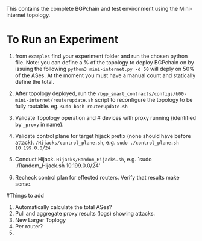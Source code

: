 This contains the complete BGPchain and test environment using the Mini-internet topology.

# To Run an Experiment
1. from `examples` find your experiment folder and run the chosen python file. Note: you can define a % of the topology to deploy BGPchain on by issuing the following `python3 mini-internet.py -d 50` will deply on 50% of the ASes. At the moment you must have a manual count and statically define the total.

2. After topology deployed, run the `/bgp_smart_contracts/configs/b00-mini-internet/routerupdate.sh` script to reconfigure the topology to be fully routable. eg. `sudo bash routerupdate.sh`

3. Validate Topology operation and # devices with proxy running (identified by `_proxy` in name).

4. Validate control plane for target hijack prefix (none should have before attack). `/Hijacks/control_plane.sh`, e.g. `sudo ./control_plane.sh 10.199.0.0/24`

5. Conduct Hijack. `Hijacks/Random_Hijacks.sh`, e.g. `sudo ./Random_Hijack.sh 10.199.0.0/24'

6. Recheck control plan for effected routers. Verify that results make sense.


#Things to add
1. Automatically calculate the total ASes? 
2. Pull and aggregate proxy results (logs) showing attacks.
3. New Larger Toplogy
4. Per router? 
5. 

